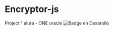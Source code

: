 # Encryptor-js
Project 1 alura - ONE oracle
![Badge en Desarollo](https://img.shields.io/badge/STATUS-EN%20DESAROLLO-green)